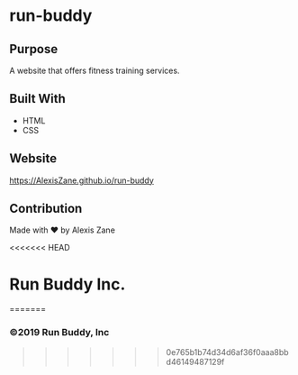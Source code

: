 # run-buddy

## Purpose
A website that offers fitness training services.

## Built With
* HTML
* CSS

## Website
https://AlexisZane.github.io/run-buddy

## Contribution
Made with ❤️ by Alexis Zane

<<<<<<< HEAD
# Run Buddy Inc.
=======
### ©️2019 Run Buddy, Inc 
>>>>>>> 0e765b1b74d34d6af36f0aaa8bbd46149487129f
